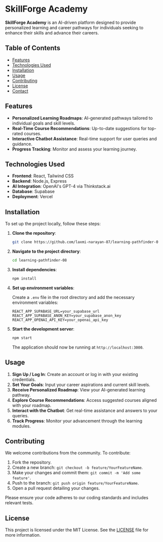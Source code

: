 
# SkillForge Academy

**SkillForge Academy** is an AI-driven platform designed to provide personalized learning and career pathways for individuals seeking to enhance their skills and advance their careers.

## Table of Contents

- [Features](#features)
- [Technologies Used](#technologies-used)
- [Installation](#installation)
- [Usage](#usage)
- [Contributing](#contributing)
- [License](#license)
- [Contact](#contact)

## Features

- **Personalized Learning Roadmaps**: AI-generated pathways tailored to individual goals and skill levels.
- **Real-Time Course Recommendations**: Up-to-date suggestions for top-rated courses.
- **Interactive Chatbot Assistance**: Real-time support for user queries and guidance.
- **Progress Tracking**: Monitor and assess your learning journey.

## Technologies Used

- **Frontend**: React, Tailwind CSS
- **Backend**: Node.js, Express
- **AI Integration**: OpenAI's GPT-4 via Thinkstack.ai
- **Database**: Supabase
- **Deployment**: Vercel

## Installation

To set up the project locally, follow these steps:

1. **Clone the repository**:

   ```bash
   git clone https://github.com/laxmi-narayan-87/learning-pathfinder-08.git
   ```

2. **Navigate to the project directory**:

   ```bash
   cd learning-pathfinder-08
   ```

3. **Install dependencies**:

   ```bash
   npm install
   ```

4. **Set up environment variables**:

   Create a `.env` file in the root directory and add the necessary environment variables:

   ```env
   REACT_APP_SUPABASE_URL=your_supabase_url
   REACT_APP_SUPABASE_ANON_KEY=your_supabase_anon_key
   REACT_APP_OPENAI_API_KEY=your_openai_api_key
   ```

5. **Start the development server**:

   ```bash
   npm start
   ```

   The application should now be running at `http://localhost:3000`.

## Usage

1. **Sign Up / Log In**: Create an account or log in with your existing credentials.
2. **Set Your Goals**: Input your career aspirations and current skill levels.
3. **Receive Personalized Roadmap**: View your AI-generated learning pathway.
4. **Explore Course Recommendations**: Access suggested courses aligned with your roadmap.
5. **Interact with the Chatbot**: Get real-time assistance and answers to your queries.
6. **Track Progress**: Monitor your advancement through the learning modules.

## Contributing

We welcome contributions from the community. To contribute:

1. Fork the repository.
2. Create a new branch: `git checkout -b feature/YourFeatureName`.
3. Make your changes and commit them: `git commit -m 'Add some feature'`.
4. Push to the branch: `git push origin feature/YourFeatureName`.
5. Open a pull request detailing your changes.

Please ensure your code adheres to our coding standards and includes relevant tests.

## License

This project is licensed under the MIT License. See the [LICENSE](LICENSE) file for more information.

